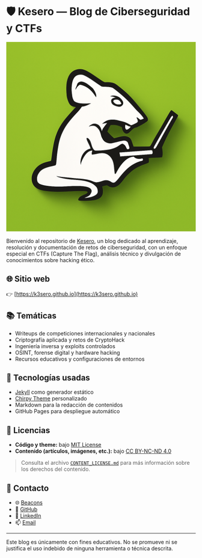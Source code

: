 # 🛡️ Kesero — Blog de Ciberseguridad y CTFs

![logo](https://raw.githubusercontent.com/k3sero/k3sero.github.io/refs/heads/main/assets/img/Logo_mod.png)

Bienvenido al repositorio de [Kesero](https://k3sero.github.io), un blog dedicado al aprendizaje, resolución y documentación de retos de ciberseguridad, con un enfoque especial en CTFs (Capture The Flag), análisis técnico y divulgación de conocimientos sobre hacking ético.

## 🌐 Sitio web

👉 [https://k3sero.github.io](https://k3sero.github.io)

## 📚 Temáticas

- Writeups de competiciones internacionales y nacionales
- Criptografía aplicada y retos de CryptoHack
- Ingeniería inversa y exploits controlados
- OSINT, forense digital y hardware hacking
- Recursos educativos y configuraciones de entornos

## 🧰 Tecnologías usadas

- [Jekyll](https://jekyllrb.com/) como generador estático
- [Chirpy Theme](https://github.com/cotes2020/jekyll-theme-chirpy) personalizado
- Markdown para la redacción de contenidos
- GitHub Pages para despliegue automático

## 📝 Licencias

- **Código y theme:** bajo [MIT License](LICENSE)
- **Contenido (artículos, imágenes, etc.):** bajo [CC BY-NC-ND 4.0](https://creativecommons.org/licenses/by-nc-nd/4.0/)

> Consulta el archivo [`CONTENT_LICENSE.md`](./CONTENT_LICENSE.md) para más información sobre los derechos del contenido.

## 🤝 Contacto

- 🌐 [Beacons](https://beacons.ai/kesero)
- 🐙 [GitHub](https://github.com/k3sero)
- 💼 [LinkedIn](https://www.linkedin.com/in/carlos-mar%C3%ADn-rodr%C3%ADguez-670766263/)
- 📫 [Email](mailto:maestrokesero@gmail.com)

---

Este blog es únicamente con fines educativos. No se promueve ni se justifica el uso indebido de ninguna herramienta o técnica descrita.
